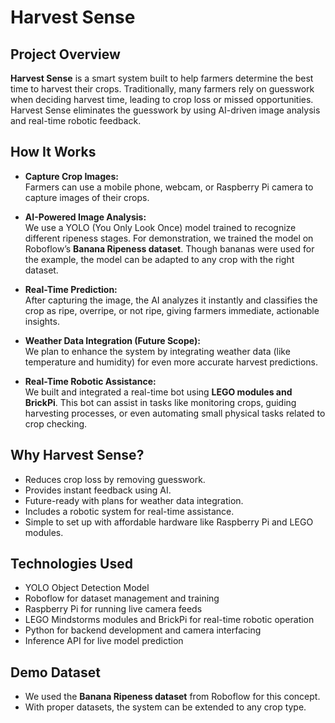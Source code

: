 

# Harvest Sense

## Project Overview

**Harvest Sense** is a smart system built to help farmers determine the best time to harvest their crops. Traditionally, many farmers rely on guesswork when deciding harvest time, leading to crop loss or missed opportunities. Harvest Sense eliminates the guesswork by using AI-driven image analysis and real-time robotic feedback.

## How It Works

- **Capture Crop Images:**  
  Farmers can use a mobile phone, webcam, or Raspberry Pi camera to capture images of their crops.

- **AI-Powered Image Analysis:**  
  We use a YOLO (You Only Look Once) model trained to recognize different ripeness stages. For demonstration, we trained the model on Roboflow’s **Banana Ripeness dataset**. Though bananas were used for the example, the model can be adapted to any crop with the right dataset.

- **Real-Time Prediction:**  
  After capturing the image, the AI analyzes it instantly and classifies the crop as ripe, overripe, or not ripe, giving farmers immediate, actionable insights.

- **Weather Data Integration (Future Scope):**  
  We plan to enhance the system by integrating weather data (like temperature and humidity) for even more accurate harvest predictions.

- **Real-Time Robotic Assistance:**  
  We built and integrated a real-time bot using **LEGO modules and BrickPi**. This bot can assist in tasks like monitoring crops, guiding harvesting processes, or even automating small physical tasks related to crop checking.

## Why Harvest Sense?

- Reduces crop loss by removing guesswork.
- Provides instant feedback using AI.
- Future-ready with plans for weather data integration.
- Includes a robotic system for real-time assistance.
- Simple to set up with affordable hardware like Raspberry Pi and LEGO modules.

## Technologies Used

- YOLO Object Detection Model
- Roboflow for dataset management and training
- Raspberry Pi for running live camera feeds
- LEGO Mindstorms modules and BrickPi for real-time robotic operation
- Python for backend development and camera interfacing
- Inference API for live model prediction

## Demo Dataset

- We used the **Banana Ripeness dataset** from Roboflow for this concept.
- With proper datasets, the system can be extended to any crop type.

